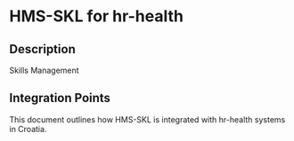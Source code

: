 # HMS-SKL for hr-health

## Description

Skills Management

## Integration Points

This document outlines how HMS-SKL is integrated with hr-health systems in Croatia.
